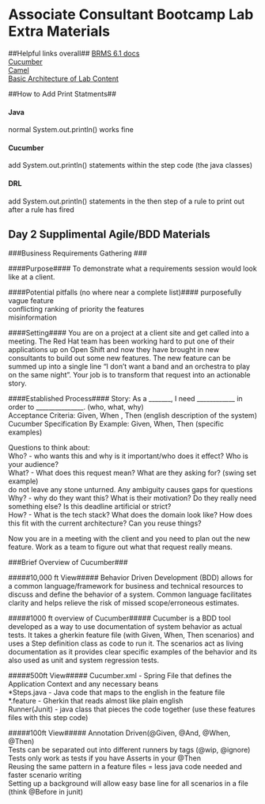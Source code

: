 # Associate Consultant Bootcamp Lab Extra Materials #

##Helpful links overall##
[BRMS 6.1 docs](https://access.redhat.com/documentation/en-US/Red_Hat_JBoss_BRMS/)  
[Cucumber](https://cucumber.io/)  
[Camel](http://camel.apache.org/)  
[Basic Architecture of Lab Content](http://redhat.slides.com/jcohler/nchbootcamplaboverview/live#/)


##How to Add Print Statments##

#### Java ####
normal System.out.println() works fine

#### Cucumber ####
add System.out.println() statements within the step code (the java classes)

#### DRL ####
add System.out.println() statements in the then step of a rule to print out after a rule has fired

## Day 2 Supplimental Agile/BDD Materials ##

###Business Requirements Gathering ###

####Purpose####
To demonstrate what a requirements session would look like at a client.

####Potential pitfalls (no where near a complete list)####
purposefully vague feature  
conflicting ranking of priority the features  
misinformation  

####Setting####
 You are on a project at a client site and get called into a meeting. The Red Hat team has been working hard to put one of their applications up on Open Shift and now they have brought in new consultants to build out some new features. The new feature can be summed up into a single line “I don’t want a band and an orchestra to play on the same night”. Your job is to transform that request into an actionable story. 


####Established Process####
Story: As a _______, I need ____________ in order to _______________. (who, what, why)  
Acceptance Criteria: Given, When , Then (english description of the system)  
Cucumber Specification By Example: Given, When, Then (specific examples)  


Questions to think about:  
    Who? - who wants this and why is it important/who does it effect? Who is your audience?  
    What? - What does this request mean?  What are they asking for?  (swing set example)  
        do not leave any stone unturned. Any ambiguity causes gaps for questions  
    Why? - why do they want this? What is their motivation? Do they really need something else? Is this deadline artificial or strict?  
    How? - What is the tech stack? What does the domain look like? How does this fit with the current architecture? Can you reuse things?  

Now you are in a meeting with the client and you need to plan out the new feature. Work as a team to figure out what that request really means.  

###Brief Overview of Cucumber###

#####10,000 ft View#####
Behavior Driven Development (BDD) allows for a common language/framework for business and technical resources to discuss and define the behavior of a system. Common language facilitates clarity and helps relieve the risk of missed scope/erroneous estimates.

#####1000 ft overview of Cucumber#####
Cucumber is a BDD tool developed as a way to use documentation of system behavior as actual tests. It takes a gherkin feature file (with Given, When, Then scenarios) and uses a Step definition class as code to run it. The scenarios act as living documentation as it provides clear specific examples of the behavior and its also used as unit and system regression tests. 

#####500ft View#####
Cucumber.xml - Spring File that defines the Application Context and any necessary beans  
*Steps.java - Java code that maps to the english in the feature file  
*.feature - Gherkin that reads almost like plain english  
Runner(Junit) - java class that pieces the code together (use these features files with this step code)  

#####100ft View#####
Annotation Driven(@Given, @And, @When, @Then)  
Tests can be separated out into different runners by tags (@wip, @ignore)  
Tests only work as tests if you have Asserts in your @Then  
Reusing the same pattern in a feature files = less java code needed and faster scenario writing  
Setting up a background will allow easy base line for all scenarios in a file (think @Before in junit)  



